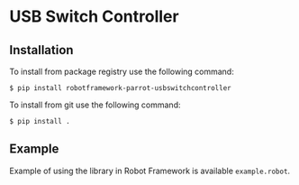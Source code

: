 # USB Switch Controller

## Installation

To install from package registry use the following command:

```
$ pip install robotframework-parrot-usbswitchcontroller
```

To install from git use the following command:

```
$ pip install .
```
    
## Example

Example of using the library in Robot Framework is available `example.robot`.
